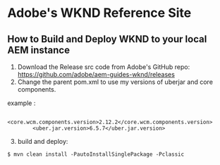 # Adobe's WKND Reference Site

## How to Build and Deploy WKND to your local AEM instance

1. Download the Release src code from Adobe's GitHub repo:  https://github.com/adobe/aem-guides-wknd/releases
2. Change the parent pom.xml to use my versions of uberjar and core components. 

example :

```
        <core.wcm.components.version>2.12.2</core.wcm.components.version>
        <uber.jar.version>6.5.7</uber.jar.version>
```

3. build and deploy:

```
$ mvn clean install -PautoInstallSinglePackage -Pclassic
```
